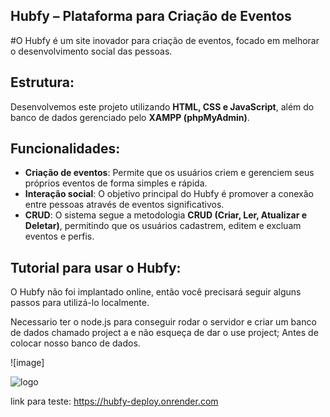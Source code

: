 
## Hubfy – Plataforma para Criação de Eventos  

#O Hubfy é um site inovador para criação de eventos, focado em melhorar o desenvolvimento social das pessoas.  

## Estrutura:  
Desenvolvemos este projeto utilizando **HTML, CSS e JavaScript**, além do banco de dados gerenciado pelo **XAMPP (phpMyAdmin)**.  

## Funcionalidades:  
- **Criação de eventos**: Permite que os usuários criem e gerenciem seus próprios eventos de forma simples e rápida.  
- **Interação social**: O objetivo principal do Hubfy é promover a conexão entre pessoas através de eventos significativos.  
- **CRUD**: O sistema segue a metodologia **CRUD (Criar, Ler, Atualizar e Deletar)**, permitindo que os usuários cadastrem, editem e excluam eventos e perfis.  

## Tutorial para usar o Hubfy:  
O Hubfy não foi implantado online, então você precisará seguir alguns passos para utilizá-lo localmente.  

Necessario ter o node.js para conseguir rodar o servidor e criar um banco de dados chamado project a e não esqueça de dar o use project; 
Antes de colocar nosso banco de dados.

![image]


![logo](https://github.com/user-attachments/assets/85c2249c-1440-4b3f-8271-c3ef45749791)

link para teste:
https://hubfy-deploy.onrender.com
